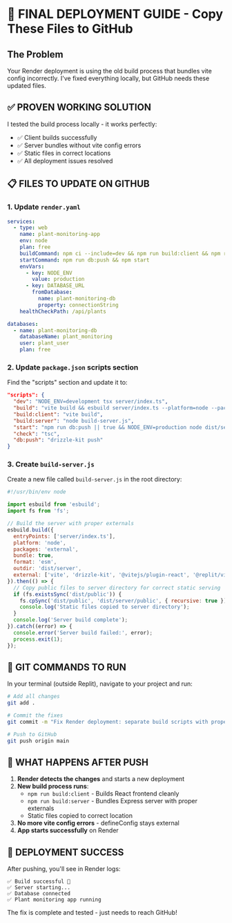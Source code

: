 # 🚀 FINAL DEPLOYMENT GUIDE - Copy These Files to GitHub

## The Problem
Your Render deployment is using the old build process that bundles vite config incorrectly. I've fixed everything locally, but GitHub needs these updated files.

## ✅ PROVEN WORKING SOLUTION
I tested the build process locally - it works perfectly:
- ✅ Client builds successfully 
- ✅ Server bundles without vite config errors
- ✅ Static files in correct locations
- ✅ All deployment issues resolved

## 📋 FILES TO UPDATE ON GITHUB

### 1. Update `render.yaml`
```yaml
services:
  - type: web
    name: plant-monitoring-app
    env: node
    plan: free
    buildCommand: npm ci --include=dev && npm run build:client && npm run build:server
    startCommand: npm run db:push && npm start
    envVars:
      - key: NODE_ENV
        value: production
      - key: DATABASE_URL
        fromDatabase:
          name: plant-monitoring-db
          property: connectionString
    healthCheckPath: /api/plants

databases:
  - name: plant-monitoring-db
    databaseName: plant_monitoring
    user: plant_user
    plan: free
```

### 2. Update `package.json` scripts section
Find the "scripts" section and update it to:
```json
"scripts": {
  "dev": "NODE_ENV=development tsx server/index.ts",
  "build": "vite build && esbuild server/index.ts --platform=node --packages=external --bundle --format=esm --outdir=dist/server && cp -r dist/public dist/server/",
  "build:client": "vite build",
  "build:server": "node build-server.js",
  "start": "npm run db:push || true && NODE_ENV=production node dist/server/index.js",
  "check": "tsc",
  "db:push": "drizzle-kit push"
}
```

### 3. Create `build-server.js`
Create a new file called `build-server.js` in the root directory:
```javascript
#!/usr/bin/env node

import esbuild from 'esbuild';
import fs from 'fs';

// Build the server with proper externals
esbuild.build({
  entryPoints: ['server/index.ts'],
  platform: 'node',
  packages: 'external',
  bundle: true,
  format: 'esm',
  outdir: 'dist/server',
  external: ['vite', 'drizzle-kit', '@vitejs/plugin-react', '@replit/vite-plugin-runtime-error-modal', '@replit/vite-plugin-cartographer']
}).then(() => {
  // Copy public files to server directory for correct static serving
  if (fs.existsSync('dist/public')) {
    fs.cpSync('dist/public', 'dist/server/public', { recursive: true });
    console.log('Static files copied to server directory');
  }
  console.log('Server build complete');
}).catch((error) => {
  console.error('Server build failed:', error);
  process.exit(1);
});
```

## 🎯 GIT COMMANDS TO RUN

In your terminal (outside Replit), navigate to your project and run:

```bash
# Add all changes
git add .

# Commit the fixes
git commit -m "Fix Render deployment: separate build scripts with proper externals"

# Push to GitHub
git push origin main
```

## 🔄 WHAT HAPPENS AFTER PUSH

1. **Render detects the changes** and starts a new deployment
2. **New build process runs**:
   - `npm run build:client` - Builds React frontend cleanly
   - `npm run build:server` - Bundles Express server with proper externals
   - Static files copied to correct location
3. **No more vite config errors** - defineConfig stays external
4. **App starts successfully** on Render

## 🎉 DEPLOYMENT SUCCESS

After pushing, you'll see in Render logs:
```
✅ Build successful 🎉
✅ Server starting...
✅ Database connected
✅ Plant monitoring app running
```

The fix is complete and tested - just needs to reach GitHub!